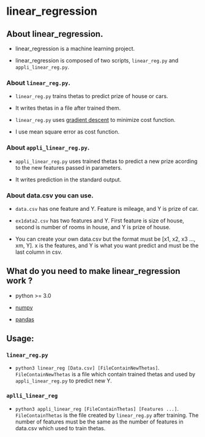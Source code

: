 # linear_regression

## About linear_regression.

* linear_regression is a machine learning project.

* linear_regression is composed of two scripts, `linear_reg.py` and `appli_linear_reg.py`.

### About `linear_reg.py`.

* `linear_reg.py` trains thetas to predict prize of house or cars.

* It writes thetas in a file after trained them.

* `linear_reg.py` uses [gradient descent](https://en.wikipedia.org/wiki/Gradient_descent) to minimize cost function.

* I use mean square error as cost function.

### About `appli_linear_reg.py`.

* `appli_linear_reg.py` uses trained thetas to predict a new prize acording to the new features passed in parameters.

* It writes prediction in the standard output.

### About data.csv you can use.

* `data.csv` has one feature and Y. Feature is mileage, and Y is prize of car.

* `ex1data2.csv` has two features and Y. First feature is size of house, second is number of rooms in house, and Y is prize of house.

* You can create your own data.csv but the format must be [x1, x2, x3 ..., xm, Y]. x is the features, and Y is what you want predict and must be the last column in csv.

## What do you need to make linear_regression work ?

* python >= 3.0

* [numpy](http://www.numpy.org/)

* [pandas](https://pandas.pydata.org/)

## Usage:

### `linear_reg.py`

* `python3 linear_reg [Data.csv] [FileContainNewThetas]`. `FileContainNewThetas` is a file which contain trained thetas and used by `appli_linear_reg.py` to predict new Y.

### `aplli_linear_reg`

* `python3 appli_linear_reg [FileContainThetas] [Features ...]`. `FileContainThetas` is the file created by `linear_reg.py` after training. The number of features must be the same as the number of features in data.csv which used to train thetas.
